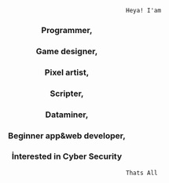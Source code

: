                                                         Heya! I'am

<h3 align="center">Programmer,</h3>
<h3 align="center">Game designer,</h3>
<h3 align="center">Pixel artist,</h3>
<h3 align="center">Scripter,</h3>
<h3 align="center">Dataminer,</h3>
<h3 align="center">Beginner app&web developer,</h3>
<h3 align="center">İnterested in Cyber Security</h3>

                                                        Thats All
